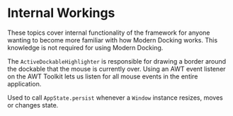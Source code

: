 # Internal Workings

These topics cover internal functionality of the framework for anyone wanting to become more familiar with how Modern Docking works. This knowledge is not required for using Modern Docking.

<procedure title="ActiveDockableHighlighter" id="ActiveDockableHighlighter">
<p>The <code>ActiveDockableHighlighter</code> is responsible for drawing a border around the dockable that the mouse is currently over. Using an AWT event listener on the AWT Toolkit lets us listen for all mouse events in the entire application.</p>
</procedure>

<procedure title="AppStatePersister" id="AppStatePersister">
<p>Used to call <code>AppState.persist</code> whenever a <code>Window</code> instance resizes, moves or changes state.</p>
</procedure>

<procedure title="" id="">
<p></p>
</procedure>